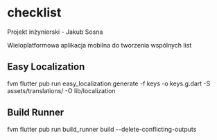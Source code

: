 # checklist

Projekt inżynierski - Jakub Sosna

Wieloplatformowa aplikacja mobilna do tworzenia wspólnych list

## Easy Localization
fvm flutter pub run easy_localization:generate -f keys -o keys.g.dart -S assets/translations/  -O lib/localization

## Build Runner
fvm flutter pub run build_runner build --delete-conflicting-outputs
